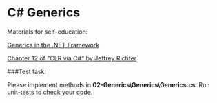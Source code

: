 # C# Generics

Materials for self-education:

[Generics in the .NET Framework](http://msdn.microsoft.com/en-us/library/ms172192.aspx)

[Chapter 12 of "CLR via C#" by Jeffrey Richter](http://www.amazon.com/CLR-via-Microsoft-Developer-Reference/dp/0735667454)

###Test task:

Please implement methods in **02-Generics\Generics\Generics.cs**. Run unit-tests to check your code.

